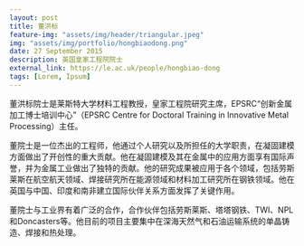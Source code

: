 ```yaml
---
layout: post
title: 董洪标
feature-img: "assets/img/header/triangular.jpeg"
img: "assets/img/portfolio/hongbiaodong.png"
date: 27 September 2015
description: 英国皇家工程院院士
external_link: https://le.ac.uk/people/hongbiao-dong
tags: [Lorem, Ipsum]
---
```


董洪标院士是莱斯特大学材料工程教授，皇家工程院研究主席，EPSRC“创新金属加工博士培训中心”（EPSRC Centre for Doctoral Training in Innovative Metal Processing）主任。

董院士是一位杰出的工程师，他通过个人研究以及所担任的大学职责，在凝固建模方面做出了开创性的重大贡献。他在凝固建模及其在金属中的应用方面享有国际声誉，并为金属工业做出了独特的贡献。他的研究成果被应用于各个领域，包括劳斯莱斯在航空航天领域、焊接研究所在能源领域和材料加工研究所在钢铁领域。他在英国与中国、印度和南非建立国际伙伴关系方面发挥了关键作用。

董院士与工业界有着广泛的合作，合作伙伴包括劳斯莱斯、塔塔钢铁、TWI、NPL和Doncasters等。他目前的项目主要集中在深海天然气和石油运输系统的单晶铸造、焊接和热处理。